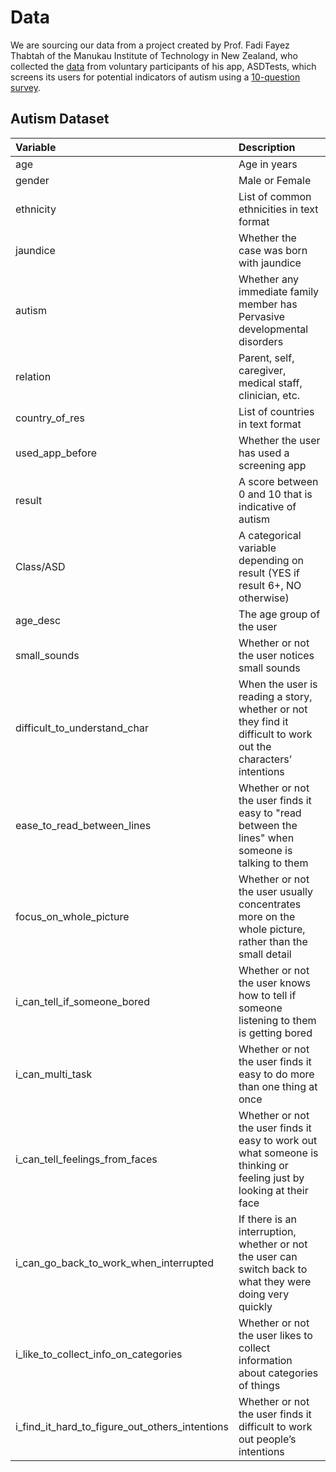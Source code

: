 # Data

We are sourcing our data from a project created by Prof. Fadi Fayez Thabtah of the Manukau Institute of Technology in New Zealand, who collected the [data](https://archive.ics.uci.edu/dataset/426/autism+screening+adult) from voluntary participants of his app, ASDTests, which screens its users for potential indicators of autism using a [10-question survey](https://embrace-autism.com/aq-10/).


## Autism Dataset

| Variable  | Description               |
|:----------|:--------------------------|
| age | Age in years |
| gender | Male or Female |
| ethnicity | List of common ethnicities in text format |
| jaundice | Whether the case was born with jaundice |
| autism | Whether any immediate family member has Pervasive developmental disorders |
| relation | Parent, self, caregiver, medical staff, clinician, etc. |
| country_of_res  | List of countries in text format |
| used_app_before | Whether the user has used a screening app |
| result | A score between 0 and 10 that is indicative of autism |
| Class/ASD | A categorical variable depending on result (YES if result 6+, NO otherwise) |
| age_desc | The age group of the user |
| small_sounds | Whether or not the user notices small sounds |
| difficult_to_understand_char | When the user is reading a story, whether or not they find it difficult to work out the characters’ intentions |
| ease_to_read_between_lines | Whether or not the user finds it easy to "read between the lines" when someone is talking to them |
| focus_on_whole_picture | Whether or not the user usually concentrates more on the whole picture, rather than the small detail |
| i_can_tell_if_someone_bored | Whether or not the user knows how to tell if someone listening to them is getting bored |
| i_can_multi_task | Whether or not the user finds it easy to do more than one thing at once |
| i_can_tell_feelings_from_faces | Whether or not the user finds it easy to work out what someone is thinking or feeling just by looking at their face |
| i_can_go_back_to_work_when_interrupted | If there is an interruption, whether or not the user can switch back to what they were doing very quickly |
| i_like_to_collect_info_on_categories | Whether or not the user likes to collect information about categories of things |
| i_find_it_hard_to_figure_out_others_intentions | Whether or not the user finds it difficult to work out people’s intentions |










